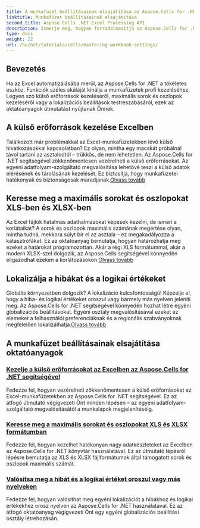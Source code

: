 ```yaml
---
title: A munkafüzet beállításainak elsajátítása az Aspose.Cells for .NET-ben
linktitle: Munkafüzet beállításainak elsajátítása
second_title: Aspose.Cells .NET Excel Processing API
description: Ismerje meg, hogyan forradalmasítja az Aspose.Cells for .NET az Excel kezelését. Az oktatóanyagok részletesen lefedik a lokalizációt, az adatkészlet-kezelést, a külső erőforrásokat és a munkafüzet-beállításokat.
type: docs
weight: 22
url: /hu/net/tutorials/cells/mastering-workbook-settings/
---
```


## Bevezetés

Ha az Excel automatizálásába merül, az Aspose.Cells for .NET a tökéletes eszköz. Funkciók széles skáláját kínálja a munkafüzetek profi kezeléséhez. Legyen szó külső erőforrások kezeléséről, maximális sorok és oszlopok kezeléséről vagy a lokalizációs beállítások testreszabásáról, ezek az oktatóanyagok útmutatást nyújtanak Önnek.

## A külső erőforrások kezelése Excelben

Találkozott már problémákkal az Excel-munkafüzetekben lévő külső hivatkozásokkal kapcsolatban? Ez olyan, mintha egy macskát próbálnál távol tartani az asztalodtól – trükkös, de nem lehetetlen. Az Aspose.Cells for .NET segítségével zökkenőmentesen vezérelheti a külső erőforrásokat. Az egyéni adatfolyam-szolgáltató megvalósítása lehetővé teszi a külső adatok elérésének és tárolásának kezelését. Ez biztosítja, hogy munkafüzetei hatékonyak és biztonságosak maradjanak.[Olvass tovább](./manage-external-resources-in-excel/)

## Keresse meg a maximális sorokat és oszlopokat XLS-ben és XLSX-ben

 Az Excel fájlok hatalmas adathalmazokat képesek kezelni, de ismeri a korlátaikat? A sorok és oszlopok maximális számának megértése olyan, mintha tudná, mekkora súlyt bír el az asztala – ez megakadályozza a katasztrófákat. Ez az oktatóanyag bemutatja, hogyan határozhatja meg ezeket a határokat programozottan. Akár a régi XLS formátummal, akár a modern XLSX-szel dolgozik, az Aspose.Cells segítségével könnyedén eligazodhat ezeken a korlátozásokon.[Olvass tovább](./find-maximum-rows-and-columns/)

## Lokalizálja a hibákat és a logikai értékeket

Globális környezetben dolgozik? A lokalizáció kulcsfontosságú! Képzelje el, hogy a hiba- és logikai értékeket oroszul vagy bármely más nyelven jeleníti meg. Az Aspose.Cells for .NET segítségével könnyedén hozhat létre egyéni globalizációs beállításokat. Egyéni osztály megvalósításával ezeket az elemeket a felhasználói preferenciáknak és a regionális szabványoknak megfelelően lokalizálhatja.[Olvass tovább](./implement-error-and-boolean-value-in-russian-languages/)

## A munkafüzet beállításainak elsajátítása oktatóanyagok
### [Kezelje a külső erőforrásokat az Excelben az Aspose.Cells for .NET segítségével](./manage-external-resources-in-excel/)
Fedezze fel, hogyan vezérelheti zökkenőmentesen a külső erőforrásokat az Excel-munkafüzetekben az Aspose.Cells for .NET segítségével. Ez az átfogó útmutató végigvezeti Önt minden lépésen – az egyéni adatfolyam-szolgáltató megvalósításától a munkalapok megjelenítéséig.
### [Keresse meg a maximális sorokat és oszlopokat XLS és XLSX formátumban](./find-maximum-rows-and-columns/)
Fedezze fel, hogyan kezelhet hatékonyan nagy adatkészleteket az Excelben az Aspose.Cells for .NET könyvtár használatával. Ez az útmutató lépésről lépésre bemutatja az XLS és XLSX fájlformátumok által támogatott sorok és oszlopok maximális számát.
### [Valósítsa meg a hibát és a logikai értéket oroszul vagy más nyelveken](./implement-error-and-boolean-value-in-russian-languages/)
Fedezze fel, hogyan valósíthat meg egyéni lokalizációt a hibákhoz és logikai értékekhez orosz nyelven az Aspose.Cells for .NET használatával. Ez az átfogó oktatóanyag végigvezeti Önt egy egyéni globalizációs beállítási osztály létrehozásán.